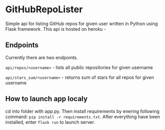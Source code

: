 # GitHubRepoLister
Simple api for listing GitHub repos for given user written in Python using Flask framework.
This api is hosted on heroku - 

## Endpoints
Currently there are two endpoints.

`api/repos/<username>` - lists all public repositories for given username

`api/stars_sum/<username>` - returns sum of stars for all repos for given username

## How to launch app localy
cd into folder with app.py. Then install requirements by enering following command: `pip install -r requirements.txt`. After everything have been installed, enter `flask run` to launch server.
